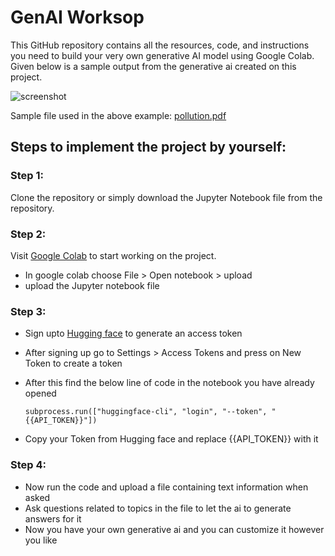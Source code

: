 # GenAI Worksop
This GitHub repository contains all the resources, code, and instructions you need to build your very own generative AI model using Google Colab. Given below is a sample output from the generative ai created on this project.

![screenshot](https://github.com/aswin-asokan/GenAI_WS/assets/86108610/a284c762-ca0a-4409-aa89-fdba95a3ff65)

Sample file used in the above example: [pollution.pdf](https://github.com/aswin-asokan/GenAI_WS/files/15391901/pollution.pdf)

## Steps to implement the project by yourself:
### Step 1:
Clone the repository or simply download the Jupyter Notebook file from the repository.
### Step 2:
Visit [Google Colab](https://colab.research.google.com/) to start working on the project.
* In google colab choose File > Open notebook > upload
* upload the Jupyter notebook file
### Step 3:
* Sign upto [Hugging face](https://huggingface.co/) to generate an access token
* After signing up go to Settings > Access Tokens and press on New Token to create a token
* After this find the below line of code in the notebook you have already opened
  
  ``` subprocess.run(["huggingface-cli", "login", "--token", "{{API_TOKEN}}"]) ```

* Copy your Token from Hugging face and replace {{API_TOKEN}} with it
### Step 4:
* Now run the code and upload a file containing text information when asked
* Ask questions related to topics in the file to let the ai to generate answers for it
* Now you have your own generative ai and you can customize it however you like
